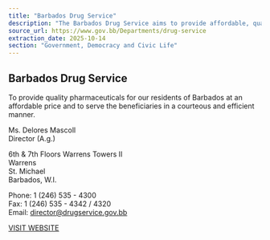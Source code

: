 ```yaml
---
title: "Barbados Drug Service"
description: "The Barbados Drug Service aims to provide affordable, quality pharmaceuticals to residents and lists its director and contact information."
source_url: https://www.gov.bb/Departments/drug-service
extraction_date: 2025-10-14
section: "Government, Democracy and Civic Life"
---
```

## Barbados Drug Service

To provide quality pharmaceuticals for our residents of Barbados at an affordable price and to serve the beneficiaries in a courteous and efficient manner.

Ms. Delores Mascoll  
Director (A.g.)

6th & 7th Floors Warrens Towers II  
Warrens  
St. Michael  
Barbados, W.I.

Phone: 1 (246) 535 - 4300  
Fax: 1 (246) 535 - 4342 / 4320  
Email: director@drugservice.gov.bb

[VISIT WEBSITE](http://drugservice.gov.bb/)
```